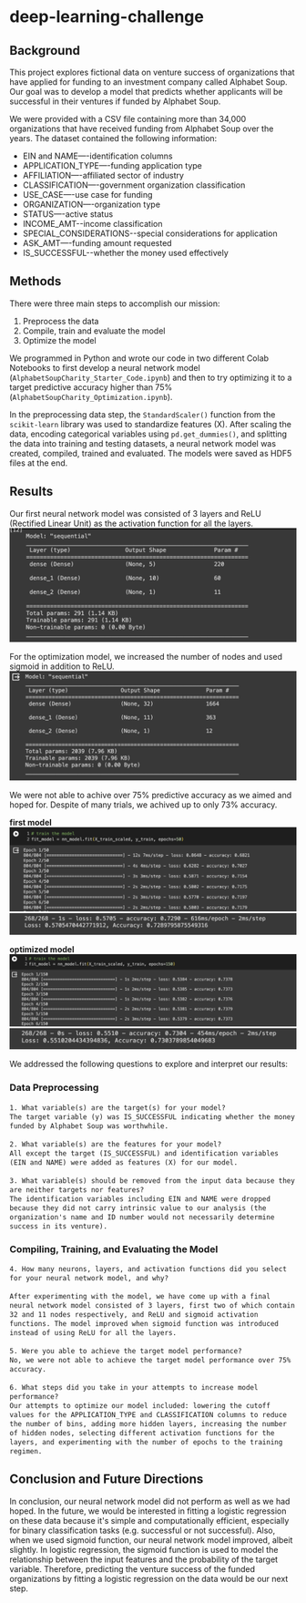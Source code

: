 # deep-learning-challenge

## Background

This project explores fictional data on venture success of organizations that have applied for funding to an investment company called Alphabet Soup. Our goal was to develop a model that predicts whether applicants will be successful in their ventures if funded by Alphabet Soup.

We were provided with a CSV file containing more than 34,000 organizations that have received funding from Alphabet Soup over the years. The dataset contained the following information:

* EIN and NAME—-identification columns
* APPLICATION_TYPE—-funding application type
* AFFILIATION—-affiliated sector of industry
* CLASSIFICATION—-government organization classification
* USE_CASE—-use case for funding
* ORGANIZATION—-organization type
* STATUS—-active status
* INCOME_AMT--income classification
* SPECIAL_CONSIDERATIONS--special considerations for application
* ASK_AMT—-funding amount requested
* IS_SUCCESSFUL--whether the money used effectively

## Methods

There were three main steps to accomplish our mission:
1. Preprocess the data
2. Compile, train and evaluate the model
3. Optimize the model

We programmed in Python and wrote our code in two different Colab Notebooks to first develop a neural network model (`AlphabetSoupCharity_Starter_Code.ipynb`) and then to try optimizing it to a target predictive accuracy higher than 75% (`AlphabetSoupCharity_Optimization.ipynb`).

In the preprocessing data step, the `StandardScaler()` function from the `scikit-learn` library was used to standardize features (X). After scaling the data, encoding categorical variables using `pd.get_dummies()`, and splitting the data into training and testing datasets, a neural network model was created, compiled, trained and evaluated. The models were saved as HDF5 files at the end.

## Results

Our first neural network model was consisted of 3 layers and ReLU (Rectified Linear Unit) as the activation function for all the layers.
<img src="images/model_strt.png">

For the optimization model, we increased the number of nodes and used sigmoid in addition to ReLU. 
<img src="images/model_opt.png">

We were not able to achive over 75% predictive accuracy as we aimed and hoped for. Despite of many trials, we achived up to only 73% accuracy.

**first model**
<img src="images/training_strt.png">
<img src="images/accuracy_strt.png">


**optimized model**
<img src="images/training_opt.png">
<img src="images/accuracy_opt.png">


We addressed the following questions to explore and interpret our results:

### Data Preprocessing
```
1. What variable(s) are the target(s) for your model?
The target variable (y) was IS_SUCCESSFUL indicating whether the money funded by Alphabet Soup was worthwhile.

2. What variable(s) are the features for your model?
All except the target (IS_SUCCESSFUL) and identification variables (EIN and NAME) were added as features (X) for our model.

3. What variable(s) should be removed from the input data because they are neither targets nor features?
The identification variables including EIN and NAME were dropped because they did not carry intrinsic value to our analysis (the organization's name and ID number would not necessarily determine success in its venture).
```

### Compiling, Training, and Evaluating the Model
```
4. How many neurons, layers, and activation functions did you select for your neural network model, and why?

After experimenting with the model, we have come up with a final neural network model consisted of 3 layers, first two of which contain 32 and 11 nodes respectively, and ReLU and sigmoid activation functions. The model improved when sigmoid function was introduced instead of using ReLU for all the layers.

5. Were you able to achieve the target model performance?
No, we were not able to achieve the target model performance over 75% accuracy.

6. What steps did you take in your attempts to increase model performance?
Our attempts to optimize our model included: lowering the cutoff values for the APPLICATION_TYPE and CLASSIFICATION columns to reduce the number of bins, adding more hidden layers, increasing the number of hidden nodes, selecting different activation functions for the layers, and experimenting with the number of epochs to the training regimen.
```

## Conclusion and Future Directions
In conclusion, our neural network model did not perform as well as we had hoped. In the future, we would be interested in fitting a logistic regression on these data because it's simple and computationally efficient, especially for binary classification tasks (e.g. successful or not successful). Also, when we used sigmoid function, our neural network model improved, albeit slightly. In logistic regression, the sigmoid function is used to model the relationship between the input features and the probability of the target variable. Therefore, predicting the venture success of the funded organizations by fitting a logistic regression on the data would be our next step.
